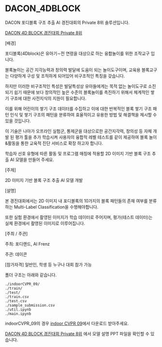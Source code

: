 # DACON_4DBLOCK

DACON 포디블록 구조 추출 AI 경진대회의 Private 8위 솔루션입니다.

[DACON 4D BLOCK 경진대회 Private 8위](https://dacon.io/competitions/official/236046/codeshare/7533?page=1&dtype=recent)

[배경] 

포디블록(4Dblock)은 유아기∼전 연령을 대상으로 하는 융합놀이를 위한 조작교구 입니다.

블록놀이는 공간 지각능력과 창의력 발달에 도움이 되는 놀이도구이며, 교육용 블록교구는 다양하게 구성 및 조적하게 되어있어 비구조적인 특징을 갖습니다.

하지만 이러한 비구조적인 특성은 발달특성상 유아들에게는 목적 없는 놀이도구로 소진되기 쉽기 때문에 보다 창의적인 높은 수준의 블록놀이를 촉진하기 위해서 체계적인 쌓기 구조에 대한 사전지식의 지원이 필요합니다.

이를 위해 어린이의 쌓기 구조 데이터를 수집하고 이에 대한 반복적인 블록 쌓기 구조 패턴 인식 및 쌓기 구조의 패턴을 분류하여 효율적이고 유용한 방법 및 해결책을 제시할 수 있을 것입니다.

이 기술은 나아가 오프라인 실험군, 통제군을 대상으로한 공간지각력, 창의성 등 자체 개발 된 평가 툴을 추가 학습시켜 사용자의 융합적 레벨 테스트를 같이 제공하여 블록 놀이&활동을 통한 교육적 진단 서비스로 확장 하고자 합니다.

학습자 선호 유형에 따른 활동 및 프로그램 매칭에 적용할 2D 이미지 기반 블록 구조 추출 AI 모델을 만들어 주세요.



[주제]

2D 이미지 기반 블록 구조 추출 AI 모델 개발



[설명]

본 경진대회에서는 2D 이미지 내 포디블록의 10가지의 블록 패턴들의 존재 여부를 분류하는 Multi-Label Classification을 수행해야합니다.

또한 실험 환경에서 촬영된 이미지가 학습 데이터로 주어지며, 평가(테스트 데이터)는 실제 환경에서 촬영된 이미지로 이루어집니다.


[주최 / 주관]

주최: 포디랜드, AI Frenz

주관: 데이콘


[참가자격]
일반인, 학생 등 누구나 대회 참가 가능


폴더 구조는 아래와 같습니다.

    ./indoorCVPR_09/
    ./train/
    ./test/
    ./train.csv
    ./test.csv
    ./sample_submission.csv
    ./util.ipynb
    ./main.ipynb

indoorCVPR_09의 경우 [indoor CVPR 09](https://web.mit.edu/torralba/www/indoor.html)에서 다운로드 받아주세요.

[DACON 4D BLOCK 경진대회 Private 8위](https://dacon.io/competitions/official/236046/codeshare/7533?page=1&dtype=recent)
에서 모델 설명 PPT 파일을 확인할 수 있습니다.
